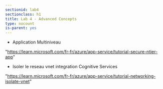```yaml
---
sectionid: lab4
sectionclass: h1
title: Lab 4 - Advanced Concepts
type: nocount
is-parent: yes
---
```


- Application Multiniveau

"https://learn.microsoft.com/fr-fr/azure/app-service/tutorial-secure-ntier-app"

- Isoler le reseau vnet integration Cognitive Services

"https://learn.microsoft.com/fr-fr/azure/app-service/tutorial-networking-isolate-vnet"
